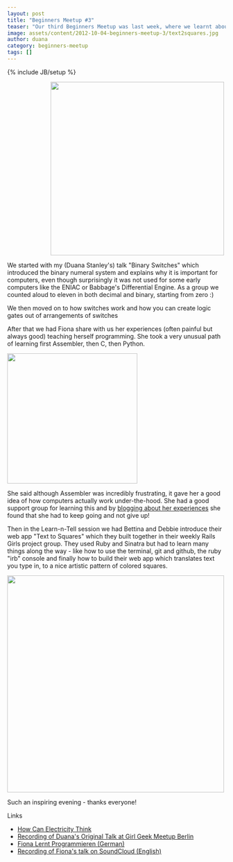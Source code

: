 ```yaml
---
layout: post
title: "Beginners Meetup #3"
teaser: "Our third Beginners Meetup was last week, where we learnt about binary and logic gates and had two very inspiring talks from women who have recently learnt programming."
image: assets/content/2012-10-04-beginners-meetup-3/text2squares.jpg
author: duana
category: beginners-meetup
tags: []
---
```

{% include JB/setup %}

<img src="http://i.imgur.com/LeIsV.png"  width="400px" style="margin-left: 100px"/>

We started with my (Duana Stanley's) talk "Binary Switches" which introduced
the binary numeral system and explains why it is important for computers, even
though surprisingly it was not used for some early computers like the ENIAC or
Babbage's Differential Engine. As a group we counted aloud to eleven in both
decimal and binary, starting from zero :)


We then moved on to how switches work and how you can create logic gates out of arrangements of switches

After that we had Fiona share with us her experiences (often painful but always
good) teaching herself programming. She took a very unusual path of learning
first Assembler, then C, then Python.

<img src="http://photos1.meetupstatic.com/photos/event/c/6/5/e/600_167090782.jpeg"  width="300px" />

She said although Assembler was incredibly frustrating, it gave her a good idea
of how computers actually work under-the-hood. She had a good support group for
learning this and by [blogging about her experiences](http://fionalerntprogrammieren.wordpress.com/)
she found that she had to keep going and not give up!

Then in the Learn-n-Tell session we had Bettina and Debbie introduce their web
app "Text to Squares" which they built together in their weekly Rails Girls
project group. They used Ruby and Sinatra but had to learn many things along
the way - like how to use the terminal, git and github, the ruby "irb" console
and finally how to build their web app which translates text you type in, to a
nice artistic pattern of colored squares.

<img src="http://photos1.meetupstatic.com/photos/event/c/6/c/c/600_167090892.jpeg"  width="500px" />

Such an inspiring evening - thanks everyone!

Links
* [How Can Electricity Think](http://www.metafysica.nl/circuit.html)
* [Recording of Duana's Original Talk at Girl Geek Meetup Berlin](http://bambuser.com/v/2982929)
* [Fiona Lernt Programmieren (German)](http://fionalerntprogrammieren.wordpress.com/)
* [Recording of Fiona's talk on SoundCloud (English)](http://soundcloud.com/starkcoffee/fiona-lernt-programmieren-at)


